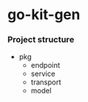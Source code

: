 # go-kit-gen

### Project structure

* pkg
    * endpoint
    * service
    * transport
    * model
